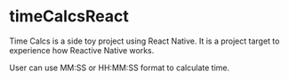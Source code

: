 # timeCalcsReact
Time Calcs is a side toy project using React Native. It is a project target to experience how Reactive Native works.

User can use MM:SS or HH:MM:SS format to calculate time.